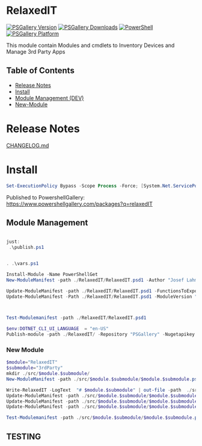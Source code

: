 # RelaxedIT
[![PSGallery Version](https://img.shields.io/powershellgallery/v/RelaxedIT.svg?style=flat&logo=powershell&label=PSGallery%20Version)](https://www.powershellgallery.com/packages/RelaxedIT) [![PSGallery Downloads](https://img.shields.io/powershellgallery/dt/RelaxedIT.svg?style=flat&logo=powershell&label=PSGallery%20Downloads)](https://www.powershellgallery.com/packages/RelaxedIT) [![PowerShell](https://img.shields.io/badge/PowerShell-5.1-blue?style=flat&logo=powershell)](https://www.powershellgallery.com/packages/RelaxedIT) [![PSGallery Platform](https://img.shields.io/powershellgallery/p/RelaxedIT.svg?style=flat&logo=powershell&label=PSGallery%20Platform)](https://www.powershellgallery.com/packages/RelaxedIT)

This module contain Modules and cmdlets to Inventory Devices and Manage 3rd Party Apps 

## Table of Contents

- [Release Notes](#Release-Notes)
- [Install](#Install)
- [Module Management (DEV)](#Module-Management)
- [New-Module](#New-Module)

# Release Notes

[CHANGELOG.md](CHANGELOG.md)

# Install

```powershell
Set-ExecutionPolicy Bypass -Scope Process -Force; [System.Net.ServicePointManager]::SecurityProtocol = [System.Net.ServicePointManager]::SecurityProtocol -bor 3072; iex ((New-Object System.Net.WebClient).DownloadString('https://github.com/josy1024/RelaxedIT/blob/main/install.ps1'))
```

Published to PowershellGallery: https://www.powershellgallery.com/packages?q=relaxedIT

## Module Management

```powershell

just:
 .\publish.ps1


. .\vars.ps1

Install-Module -Name PowerShellGet
New-ModuleManifest -path ./RelaxedIT/RelaxedIT.psd1 -Author "Josef Lahmer" -Description "relaxed IT client management scripts" -RootModule RelaxedIT -ModuleVersion 0.0.1 -PassThru

Update-ModuleManifest -path ./RelaxedIT/RelaxedIT.psd1 -FunctionsToExport Test-RelaxedIT, Get-ColorText
Update-ModuleManifest -Path ./RelaxedIT/RelaxedIT.psd1 -ModuleVersion "0.0.3"



Test-Modulemanifest -path ./RelaxedIT/RelaxedIT.psd1  

$env:DOTNET_CLI_UI_LANGUAGE  = "en-US"
Publish-module -path ./RelaxedIT/ -Repository "PSGallery" -Nugetapikey $key

```

### New Module

```powershell
$module="RelaxedIT"
$submodule="3rdParty"
mkdir ./src/$module.$submodule/
New-ModuleManifest -path ./src/$module.$submodule/$module.$submodule.psd1 -Author "Josef Lahmer" -Description "relaxed IT $submodule" -RootModule RelaxedIT.$submodule.psm1 -ModuleVersion 0.0.1 

Write-RelaxedIT -LogText  "# $module.$submodule" | out-file -path  ./src/$module.$submodule/$module.$submodule.psm1 -append
Update-ModuleManifest -path ./src/$module.$submodule/$module.$submodule.psd1 -LicenseUri 'https://github.com/josy1024/RelaxedIT/blob/main/LICENSE' 
Update-ModuleManifest -path ./src/$module.$submodule/$module.$submodule.psd1 -ProjectUri 'https://github.com/josy1024/RelaxedIT'
Update-ModuleManifest -path ./src/$module.$submodule/$module.$submodule.psd1 -IconUri 'https://raw.githubusercontent.com/josy1024/RelaxedIT/refs/heads/main/img/logo.png'

Test-Modulemanifest -path ./src/$module.$submodule/$module.$submodule.psd1

```

## TESTING

